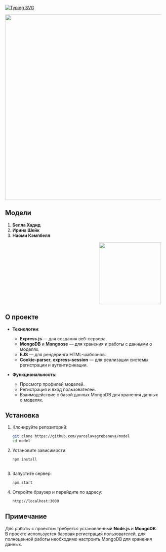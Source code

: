 <div align="left">
 
[![Typing SVG](https://readme-typing-svg.herokuapp.com?font=Abril+Fatface&size=30&pause=100&color=000000&vCenter=true&width=250&height=40&lines=Model+Project)](https://git.io/typing-svg)

</div>

<div align="left">
  <img src="https://media3.giphy.com/media/v1.Y2lkPTc5MGI3NjExa25kem83MWxwNzdiN3NocjFydmU5ZzVwcmxic3VseHBhbGYzYWZkbiZlcD12MV9pbnRlcm5hbF9naWZfYnlfaWQmY3Q9Zw/RKGtw8dyS65E6wEelA/giphy.gif" width="600"/>
</div>

## Модели
1. **Белла Хадид** 
2. **Ирина Шейк**  
3. **Наоми Кэмпбелл**
<div align="right">
  <img src="https://media1.giphy.com/media/v1.Y2lkPTc5MGI3NjExem1wem9qc28zZmwzaGR3YXA4NWNuOHQzendtdXZqcGNsY2h0ejV6MyZlcD12MV9pbnRlcm5hbF9naWZfYnlfaWQmY3Q9Zw/H19zL4CsbcYUM/giphy.gif" width="200"/>
</div>

## О проекте

- **Технологии**:  
  - **Express.js** — для создания веб-сервера.
  - **MongoDB** и **Mongoose** — для хранения и работы с данными о моделях.
  - **EJS** — для рендеринга HTML-шаблонов.
  - **Cookie-parser**, **express-session** — для реализации системы регистрации и аутентификации.

- **Функциональность**:  
  - Просмотр профилей моделей.
  - Регистрация и вход пользователей.
  - Взаимодействие с базой данных MongoDB для хранения данных о моделях.

## Установка

1. Клонируйте репозиторий:
   ```bash
   git clone https://github.com/yaroslavagrebeneva/model
   cd model
 2. Установите зависимости:
    ```bash
    npm install
   
 3. Запустите сервер:
    ```bash
    npm start
    
 4. Откройте браузер и перейдите по адресу:
    ```bash
    http://localhost:3000
    
## Примечание
Для работы с проектом требуется установленный **Node.js** и **MongoDB**.
В проекте используется базовая регистрация пользователей, для полноценной работы необходимо настроить MongoDB для хранения данных.

